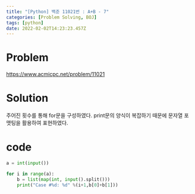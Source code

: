 ```yaml
---
title: "[Python] 백준 11021번 : A+B - 7"
categories: [Problem Solving, BOJ]
tags: [python]
date: 2022-02-02T14:23:23.457Z
---
```

# Problem
<https://www.acmicpc.net/problem/11021>

# Solution
주어진 횟수를 통해 for문을 구성하였다.
print문의 양식이 복잡하기 때문에 문자열 포맷팅을 활용하여 표현하였다.
# code
```py
a = int(input())

for i in range(a):
    b = list(map(int, input().split()))
    print("Case #%d: %d" %(i+1,b[0]+b[1]))
 ```

